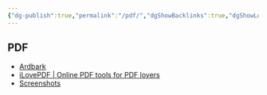 ```yaml
---
{"dg-publish":true,"permalink":"/pdf/","dgShowBacklinks":true,"dgShowLocalGraph":true}
---
```



## PDF
- [Ardbark](https://ardbark.com/)
- [iLovePDF | Online PDF tools for PDF lovers](https://www.ilovepdf.com/)
- [Screenshots](https://junrrein.github.io/pdfslicer)